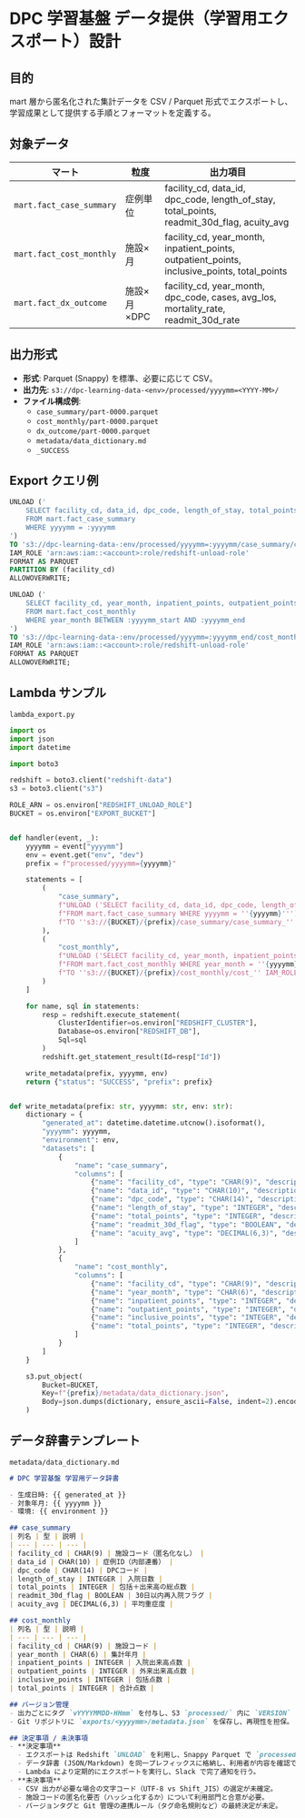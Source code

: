 # DPC 学習基盤 データ提供（学習用エクスポート）設計

## 目的
mart 層から匿名化された集計データを CSV / Parquet 形式でエクスポートし、学習成果として提供する手順とフォーマットを定義する。

## 対象データ
| マート | 粒度 | 出力項目 |
| --- | --- | --- |
| `mart.fact_case_summary` | 症例単位 | facility_cd, data_id, dpc_code, length_of_stay, total_points, readmit_30d_flag, acuity_avg |
| `mart.fact_cost_monthly` | 施設×月 | facility_cd, year_month, inpatient_points, outpatient_points, inclusive_points, total_points |
| `mart.fact_dx_outcome` | 施設×月×DPC | facility_cd, year_month, dpc_code, cases, avg_los, mortality_rate, readmit_30d_rate |

## 出力形式
- **形式**: Parquet (Snappy) を標準、必要に応じて CSV。
- **出力先**: `s3://dpc-learning-data-<env>/processed/yyyymm=<YYYY-MM>/`
- **ファイル構成例**:
  - `case_summary/part-0000.parquet`
  - `cost_monthly/part-0000.parquet`
  - `dx_outcome/part-0000.parquet`
  - `metadata/data_dictionary.md`
  - `_SUCCESS`

## Export クエリ例
```sql
UNLOAD ('
    SELECT facility_cd, data_id, dpc_code, length_of_stay, total_points, readmit_30d_flag, acuity_avg
    FROM mart.fact_case_summary
    WHERE yyyymm = :yyyymm
')
TO 's3://dpc-learning-data-:env/processed/yyyymm=:yyyymm/case_summary/case_summary_'
IAM_ROLE 'arn:aws:iam::<account>:role/redshift-unload-role'
FORMAT AS PARQUET
PARTITION BY (facility_cd)
ALLOWOVERWRITE;
```

```sql
UNLOAD ('
    SELECT facility_cd, year_month, inpatient_points, outpatient_points, inclusive_points, total_points
    FROM mart.fact_cost_monthly
    WHERE year_month BETWEEN :yyyymm_start AND :yyyymm_end
')
TO 's3://dpc-learning-data-:env/processed/yyyymm=:yyyymm_end/cost_monthly/cost_'
IAM_ROLE 'arn:aws:iam::<account>:role/redshift-unload-role'
FORMAT AS PARQUET
ALLOWOVERWRITE;
```

## Lambda サンプル
`lambda_export.py`
```python
import os
import json
import datetime

import boto3

redshift = boto3.client("redshift-data")
s3 = boto3.client("s3")

ROLE_ARN = os.environ["REDSHIFT_UNLOAD_ROLE"]
BUCKET = os.environ["EXPORT_BUCKET"]


def handler(event, _):
    yyyymm = event["yyyymm"]
    env = event.get("env", "dev")
    prefix = f"processed/yyyymm={yyyymm}"

    statements = [
        (
            "case_summary",
            f"UNLOAD ('SELECT facility_cd, data_id, dpc_code, length_of_stay, total_points, readmit_30d_flag, acuity_avg "
            f"FROM mart.fact_case_summary WHERE yyyymm = ''{yyyymm}''') "
            f"TO ''s3://{BUCKET}/{prefix}/case_summary/case_summary_'' IAM_ROLE ''{ROLE_ARN}'' FORMAT AS PARQUET ALLOWOVERWRITE"
        ),
        (
            "cost_monthly",
            f"UNLOAD ('SELECT facility_cd, year_month, inpatient_points, outpatient_points, inclusive_points, total_points "
            f"FROM mart.fact_cost_monthly WHERE year_month = ''{yyyymm}''') "
            f"TO ''s3://{BUCKET}/{prefix}/cost_monthly/cost_'' IAM_ROLE ''{ROLE_ARN}'' FORMAT AS PARQUET ALLOWOVERWRITE"
        )
    ]

    for name, sql in statements:
        resp = redshift.execute_statement(
            ClusterIdentifier=os.environ["REDSHIFT_CLUSTER"],
            Database=os.environ["REDSHIFT_DB"],
            Sql=sql
        )
        redshift.get_statement_result(Id=resp["Id"])

    write_metadata(prefix, yyyymm, env)
    return {"status": "SUCCESS", "prefix": prefix}


def write_metadata(prefix: str, yyyymm: str, env: str):
    dictionary = {
        "generated_at": datetime.datetime.utcnow().isoformat(),
        "yyyymm": yyyymm,
        "environment": env,
        "datasets": [
            {
                "name": "case_summary",
                "columns": [
                    {"name": "facility_cd", "type": "CHAR(9)", "description": "施設コード"},
                    {"name": "data_id", "type": "CHAR(10)", "description": "症例ID"},
                    {"name": "dpc_code", "type": "CHAR(14)", "description": "DPCコード"},
                    {"name": "length_of_stay", "type": "INTEGER", "description": "入院日数"},
                    {"name": "total_points", "type": "INTEGER", "description": "総点数"},
                    {"name": "readmit_30d_flag", "type": "BOOLEAN", "description": "30日以内再入院フラグ"},
                    {"name": "acuity_avg", "type": "DECIMAL(6,3)", "description": "平均重症度"}
                ]
            },
            {
                "name": "cost_monthly",
                "columns": [
                    {"name": "facility_cd", "type": "CHAR(9)", "description": "施設コード"},
                    {"name": "year_month", "type": "CHAR(6)", "description": "年月"},
                    {"name": "inpatient_points", "type": "INTEGER", "description": "入院出来高点数"},
                    {"name": "outpatient_points", "type": "INTEGER", "description": "外来出来高点数"},
                    {"name": "inclusive_points", "type": "INTEGER", "description": "包括点数"},
                    {"name": "total_points", "type": "INTEGER", "description": "総点数"}
                ]
            }
        ]
    }

    s3.put_object(
        Bucket=BUCKET,
        Key=f"{prefix}/metadata/data_dictionary.json",
        Body=json.dumps(dictionary, ensure_ascii=False, indent=2).encode("utf-8")
    )
```

## データ辞書テンプレート
`metadata/data_dictionary.md`
```markdown
# DPC 学習基盤 学習用データ辞書

- 生成日時: {{ generated_at }}
- 対象年月: {{ yyyymm }}
- 環境: {{ environment }}

## case_summary
| 列名 | 型 | 説明 |
| --- | --- | --- |
| facility_cd | CHAR(9) | 施設コード（匿名化なし） |
| data_id | CHAR(10) | 症例ID（内部連番） |
| dpc_code | CHAR(14) | DPCコード |
| length_of_stay | INTEGER | 入院日数 |
| total_points | INTEGER | 包括＋出来高の総点数 |
| readmit_30d_flag | BOOLEAN | 30日以内再入院フラグ |
| acuity_avg | DECIMAL(6,3) | 平均重症度 |

## cost_monthly
| 列名 | 型 | 説明 |
| --- | --- | --- |
| facility_cd | CHAR(9) | 施設コード |
| year_month | CHAR(6) | 集計年月 |
| inpatient_points | INTEGER | 入院出来高点数 |
| outpatient_points | INTEGER | 外来出来高点数 |
| inclusive_points | INTEGER | 包括点数 |
| total_points | INTEGER | 合計点数 |

## バージョン管理
- 出力ごとにタグ `vYYYYMMDD-HHmm` を付与し、S3 `processed/` 内に `VERSION` ファイルを生成。
- Git リポジトリに `exports/<yyyymm>/metadata.json` を保存し、再現性を担保。

## 決定事項 / 未決事項
- **決定事項**
  - エクスポートは Redshift `UNLOAD` を利用し、Snappy Parquet で `processed/yyyymm=` 配下に格納する。
  - データ辞書 (JSON/Markdown) を同一プレフィックスに格納し、利用者が内容を確認できるようにする。
  - Lambda により定期的にエクスポートを実行し、Slack で完了通知を行う。
- **未決事項**
  - CSV 出力が必要な場合の文字コード（UTF-8 vs Shift_JIS）の選定が未確定。
  - 施設コードの匿名化要否（ハッシュ化するか）について利用部門と合意が必要。
  - バージョンタグと Git 管理の連携ルール（タグ命名規則など）の最終決定が未定。
